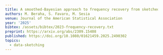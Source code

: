 ```yaml
---
title: A smoothed-Bayesian approach to frequency recovery from sketched data
authors: M. Beraha, S. Favaro, M. Sesia
venue: Journal of the American Statistical Association
year: '2025'
bibtex: /assets/bibtex/2023-frequency-recovery.txt
preprint: https://arxiv.org/abs/2309.15408
published: https://doi.org/10.1080/01621459.2025.2490302
topics:
  - data-sketching
---
```

